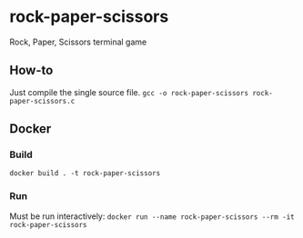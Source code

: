 # rock-paper-scissors
Rock, Paper, Scissors terminal game

## How-to
Just compile the single source file.
```gcc -o rock-paper-scissors rock-paper-scissors.c```

## Docker
### Build
```docker build . -t rock-paper-scissors```
### Run
Must be run interactively:
```docker run --name rock-paper-scissors --rm -it rock-paper-scissors```
